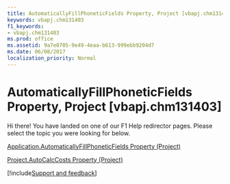 ```yaml
---
title: AutomaticallyFillPhoneticFields Property, Project [vbapj.chm131403]
keywords: vbapj.chm131403
f1_keywords:
- vbapj.chm131403
ms.prod: office
ms.assetid: 9a7e0705-9e49-4eaa-b613-999ebb9204d7
ms.date: 06/08/2017
localization_priority: Normal
---
```



# AutomaticallyFillPhoneticFields Property, Project [vbapj.chm131403]

Hi there! You have landed on one of our F1 Help redirector pages. Please select the topic you were looking for below.

[Application.AutomaticallyFillPhoneticFields Property (Project)](https://msdn.microsoft.com/library/2c4eef7e-bde4-6aa9-b383-7634447997a0%28Office.15%29.aspx)

[Project.AutoCalcCosts Property (Project)](https://msdn.microsoft.com/library/fa9e27f9-7f7c-63f3-83c5-e2e0fc2ddfc7%28Office.15%29.aspx)

[!include[Support and feedback](~/includes/feedback-boilerplate.md)]
